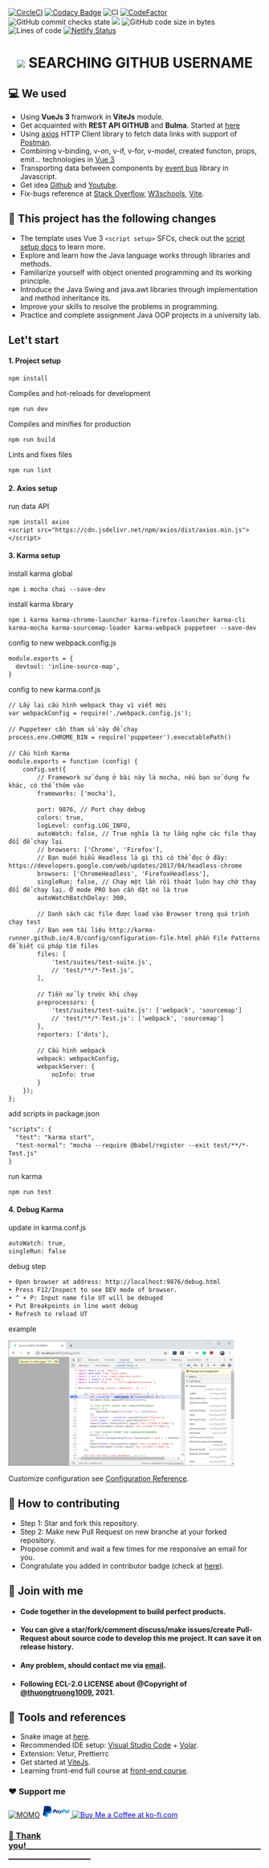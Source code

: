 [![CircleCI](https://circleci.com/gh/circleci/circleci-docs.svg?style=svg)](https://circleci.com/gh/circleci/circleci-docs)
[![Codacy Badge](https://api.codacy.com/project/badge/Grade/a2df4efc50df4576abab67ff747ba0be)](https://app.codacy.com/gh/thuongtruong1009/searching-github-username?utm_source=github.com&utm_medium=referral&utm_content=thuongtruong1009/searching-github-username&utm_campaign=Badge_Grade_Settings)
![CI](https://github.com/thuongtruong1009/searching-github-username/actions/workflows/cicd.yml/badge.svg)
[![CodeFactor](https://www.codefactor.io/repository/github/thuongtruong1009/searching-github-username/badge)](https://www.codefactor.io/repository/github/thuongtruong1009/snake-game-oop)
![GitHub commit checks state](https://img.shields.io/github/checks-status/thuongtruong1009/searching-github-username/main)
<img src="https://img.shields.io/badge/License-MIT-pink" onclick="https://github.com/thuongtruong1009/searching-github-username/blob/main/LICENSE">
![GitHub code size in bytes](https://img.shields.io/github/languages/code-size/thuongtruong1009/searching-github-username?color=87CEFA)
![Lines of code](https://img.shields.io/tokei/lines/github/thuongtruong1009/searching-github-username?color=%236495ED)
[![Netlify Status](https://api.netlify.com/api/v1/badges/7232c6c2-bf24-464c-b334-45e6e74842aa/deploy-status)](https://app.netlify.com/sites/gitonsearch/deploys)

<h1 align="center">
    <img src="./public/favicon.ico"/>
    SEARCHING GITHUB USERNAME
</h1>
<!-- <div align="center">
    <img src="./images reference/view_demo.jpeg" width="800"/>
</div> -->

<!-- https://hacktoberfest.digitalocean.com/_nuxt/img/logo-hacktoberfest-full2.aa1e9d9.svg -->

## 💻 We used
+ Using **VueJs 3** framwork in **ViteJs** module.
+ Get acquainted with **REST API GITHUB** and **Bulma**. Started at [here](https://docs.github.com/en/rest)
+ Using [axios](https://www.npmjs.com) HTTP Client library to fetch data links with support of [Postman](https://www.postman.com).
+ Combining v-binding, v-on, v-if, v-for, v-model, created functon, props, emit... technologies in [Vue 3](https://v3.vuejs.org)
+ Transporting data between components by [event bus](https://v3.vuejs.org/guide/migration/events-api.html#overview)  library in Javascript.
+ Get idea [Github](https://github.com/) and [Youtube](https://youtube.com/).
+ Fix-bugs reference at [Stack Overflow](https://stackoverflow.com), [W3schools](https://www.w3schools.com), [Vite](https://vitejs.dev/).

## 🚀 This project has the following changes
+ The template uses Vue 3 `<script setup>` SFCs, check out the [script setup docs](https://v3.vuejs.org/api/sfc-script-setup.html#sfc-script-setup) to learn more.
+ Explore and learn how the Java language works through libraries and methods.
+ Familiarize yourself with object oriented programming and its working principle.
+ Introduce the Java Swing and java.awt libraries through implementation and method inheritance its.
+ Improve your skills to resolve the problems in programming.
+ Practice and complete assignment Java OOP projects in a university lab.

## Let't start
#### 1. Project setup
```script
npm install
```
Compiles and hot-reloads for development
```script
npm run dev
```
Compiles and minifies for production
```script
npm run build
```
Lints and fixes files
```script
npm run lint
```
#### 2. Axios setup
run data API
```script
npm install axios
<script src="https://cdn.jsdelivr.net/npm/axios/dist/axios.min.js"></script>
```
#### 3. Karma setup
install karma global
```script
npm i mocha chai --save-dev
```
install karma library
```script
npm i karma karma-chrome-launcher karma-firefox-launcher karma-cli karma-mocha karma-sourcemap-loader karma-webpack puppeteer --save-dev
```
config to new webpack.config.js
```script
module.exports = {
  devtool: 'inline-source-map',
}
```
config to new karma.conf.js
```script
// Lấy lại cấu hình webpack thay vì viết mới
var webpackConfig = require('./webpack.config.js');

// Puppeteer cần tham số này để chạy
process.env.CHROME_BIN = require('puppeteer').executablePath()

// Cấu hình Karma
module.exports = function (config) {
    config.set({
        // Framework sử dụng ở bài này là mocha, nếu bạn sử dụng fw khác, có thể thêm vào
        frameworks: ['mocha'],

        port: 9876, // Port chạy debug
        colors: true,
        logLevel: config.LOG_INFO,
        autoWatch: false, // True nghĩa là tự lắng nghe các file thay đổi để chạy lại
        // browsers: ['Chrome', 'Firefox'],
        // Bạn muốn hiểu Headless là gì thì có thể đọc ở đây: https://developers.google.com/web/updates/2017/04/headless-chrome
        browsers: ['ChromeHeadless', 'FirefoxHeadless'],
        singleRun: false, // Chạy một lần rồi thoát luôn hay chờ thay đổi để chạy lại. Ở mode PRO bạn cần đặt nó là true
        autoWatchBatchDelay: 300,
        
        // Danh sách các file được load vào Browser trong quá trình chạy test
        // Bạn xem tài liệu http://karma-runner.github.io/4.0/config/configuration-file.html phần File Patterns để biết cú pháp tìm files
        files: [
            'test/suites/test-suite.js',
            // 'test/**/*-Test.js',
		],

        // Tiền xử lý trước khi chạy
        preprocessors: {
            'test/suites/test-suite.js': ['webpack', 'sourcemap']
            // 'test/**/*-Test.js': ['webpack', 'sourcemap']
        },
        reporters: ['dots'],
        
        // Cấu hình webpack
        webpack: webpackConfig,
        webpackServer: {
            noInfo: true
        }
    });
};
```
add scripts in package.json
```script
"scripts": {
  "test": "karma start",
  "test-normal": "mocha --require @babel/register --exit test/**/*-Test.js"
}
```
run karma
```script
npm run test
```
#### 4. Debug Karma
update in karma.conf.js
```script
autoWatch: true,
singleRun: false
```
debug step
```script
• Open browser at address: http://localhost:9876/debug.html
• Press F12/Inspect to see DEV mode of browser.
• ^ + P: Input name file UT will be debuged
• Put Breakpoints in line want debug
• Refresh to reload UT
```
example

<img src="./images reference/debug_Karma.png" width="450" height="250" />

Customize configuration see [Configuration Reference](https://cli.vuejs.org/config/).

## 📂 How to contributing
+ Step 1: Star and fork this repository.
+ Step 2: Make new Pull Request on new branche at your forked repository.
+ Propose commit and wait a few times for me responsive an email for you.
+ Congratulate you added in contributor badge (check at [here](./allcontributors.json)).

## 🤝 Join with me
+ #### Code together in the development to build perfect products.
+ #### You can give a **star**/**fork**/**comment discuss**/**make issues**/**create Pull-Request** about source code to develop this me project. It can save it on release history.
+ #### Any problem, should contact me via [email](mailto:ititiu19228@student.hcmiu.edu.vn).
+ #### Following **ECL-2.0 LICENSE** about @Copyright of [@thuongtruong1009](https://github.com/thuongtruong1009), 2021.

## 🔧 Tools and references
+ Snake image at [here](https://i0.wp.com/petamind.com/wp-content/uploads/2019/10/snake_game.png?fit=400%2C267&ssl=1).
+ Recommended IDE setup: [Visual Studio Code](https://code.visualstudio.com/) + [Volar](https://marketplace.visualstudio.com/items?itemName=johnsoncodehk.volar).
+ Extension: Vetur, Prettierrc
+ Get started at [ViteJs](https://vitejs.dev/).
+ Learning front-end full course at [front-end course](https://github.com/thuongtruong1009/challenge-resposive-web-design-in-300hrs).

### ❤️ Support me
[![MOMO](https://img.shields.io/badge/-MOMO-red?style=for-the-badge&labelColor=pink&logo=MOMO&logoColor=black)](https://nhantien.momo.vn/0917085937)
<a href="https://www.paypal.me/thuongtruong1009">
  <img height="25" marginTop="10" src="./images reference/paypal.png">
</a>
<a href='https://ko-fi.com/thuongtruong1009' target='_blank'><img height='25' style='border:0px;height:28px;color:blue' src='https://az743702.vo.msecnd.net/cdn/kofi3.png?v=0' border='0' alt='Buy Me a Coffee at ko-fi.com' />
  
### 💝 Thank you!_________________________________________________________________________________

